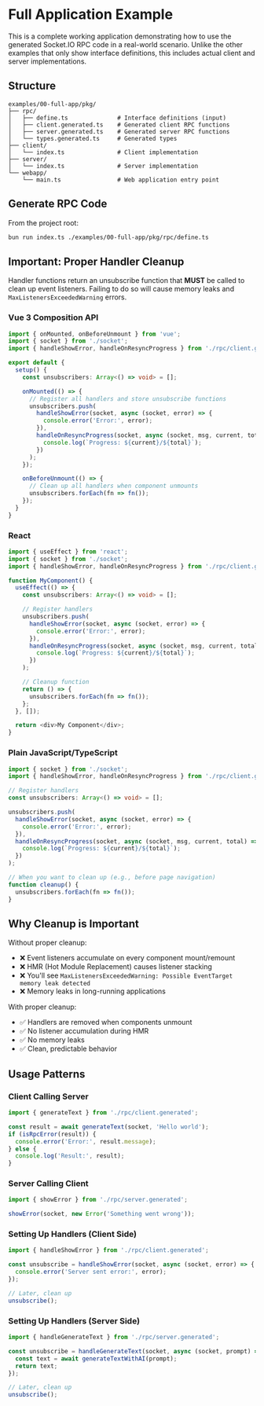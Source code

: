 # Full Application Example

This is a complete working application demonstrating how to use the generated Socket.IO RPC code in a real-world scenario. Unlike the other examples that only show interface definitions, this includes actual client and server implementations.

## Structure

```
examples/00-full-app/pkg/
├── rpc/
│   ├── define.ts              # Interface definitions (input)
│   ├── client.generated.ts    # Generated client RPC functions
│   ├── server.generated.ts    # Generated server RPC functions
│   └── types.generated.ts     # Generated types
├── client/
│   └── index.ts               # Client implementation
├── server/
│   └── index.ts               # Server implementation
└── webapp/
    └── main.ts                # Web application entry point
```

## Generate RPC Code

From the project root:

```bash
bun run index.ts ./examples/00-full-app/pkg/rpc/define.ts
```

## Important: Proper Handler Cleanup

Handler functions return an unsubscribe function that **MUST** be called to clean up event listeners. Failing to do so will cause memory leaks and `MaxListenersExceededWarning` errors.

### Vue 3 Composition API

```typescript
import { onMounted, onBeforeUnmount } from 'vue';
import { socket } from './socket';
import { handleShowError, handleOnResyncProgress } from './rpc/client.generated';

export default {
  setup() {
    const unsubscribers: Array<() => void> = [];

    onMounted(() => {
      // Register all handlers and store unsubscribe functions
      unsubscribers.push(
        handleShowError(socket, async (socket, error) => {
          console.error('Error:', error);
        }),
        handleOnResyncProgress(socket, async (socket, msg, current, total) => {
          console.log(`Progress: ${current}/${total}`);
        })
      );
    });

    onBeforeUnmount(() => {
      // Clean up all handlers when component unmounts
      unsubscribers.forEach(fn => fn());
    });
  }
}
```

### React

```typescript
import { useEffect } from 'react';
import { socket } from './socket';
import { handleShowError, handleOnResyncProgress } from './rpc/client.generated';

function MyComponent() {
  useEffect(() => {
    const unsubscribers: Array<() => void> = [];

    // Register handlers
    unsubscribers.push(
      handleShowError(socket, async (socket, error) => {
        console.error('Error:', error);
      }),
      handleOnResyncProgress(socket, async (socket, msg, current, total) => {
        console.log(`Progress: ${current}/${total}`);
      })
    );

    // Cleanup function
    return () => {
      unsubscribers.forEach(fn => fn());
    };
  }, []);

  return <div>My Component</div>;
}
```

### Plain JavaScript/TypeScript

```typescript
import { socket } from './socket';
import { handleShowError, handleOnResyncProgress } from './rpc/client.generated';

// Register handlers
const unsubscribers: Array<() => void> = [];

unsubscribers.push(
  handleShowError(socket, async (socket, error) => {
    console.error('Error:', error);
  }),
  handleOnResyncProgress(socket, async (socket, msg, current, total) => {
    console.log(`Progress: ${current}/${total}`);
  })
);

// When you want to clean up (e.g., before page navigation)
function cleanup() {
  unsubscribers.forEach(fn => fn());
}
```

## Why Cleanup is Important

Without proper cleanup:
- ❌ Event listeners accumulate on every component mount/remount
- ❌ HMR (Hot Module Replacement) causes listener stacking
- ❌ You'll see `MaxListenersExceededWarning: Possible EventTarget memory leak detected`
- ❌ Memory leaks in long-running applications

With proper cleanup:
- ✅ Handlers are removed when components unmount
- ✅ No listener accumulation during HMR
- ✅ No memory leaks
- ✅ Clean, predictable behavior

## Usage Patterns

### Client Calling Server

```typescript
import { generateText } from './rpc/client.generated';

const result = await generateText(socket, 'Hello world');
if (isRpcError(result)) {
  console.error('Error:', result.message);
} else {
  console.log('Result:', result);
}
```

### Server Calling Client

```typescript
import { showError } from './rpc/server.generated';

showError(socket, new Error('Something went wrong'));
```

### Setting Up Handlers (Client Side)

```typescript
import { handleShowError } from './rpc/client.generated';

const unsubscribe = handleShowError(socket, async (socket, error) => {
  console.error('Server sent error:', error);
});

// Later, clean up
unsubscribe();
```

### Setting Up Handlers (Server Side)

```typescript
import { handleGenerateText } from './rpc/server.generated';

const unsubscribe = handleGenerateText(socket, async (socket, prompt) => {
  const text = await generateTextWithAI(prompt);
  return text;
});

// Later, clean up
unsubscribe();
```
